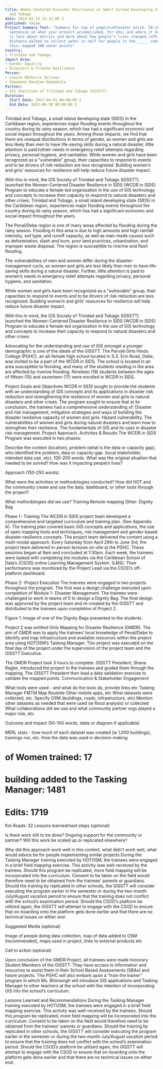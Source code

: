 ```yaml
---
title: Women Centered Disaster Resilience in Small Island Developing States - Trinidad
  and Tobago
date: 2024-02-12 21:12:00 Z
published: false
Project Summary Text: "Summary for top of page\n\nElevator pitch. 50-100 words. 1-3
  sentences on what your project accomplished, for who, and where it happened. \nThis
  is less about metrics and more about how people’s lives changed.\nThis: cut the
  distance walked to collect water in half for people in the _____ community\nNot
  this: mapped 200 water points"
Country:
- Trinidad and Tobago
Impact Area:
- Gender Equality
- Disasters & Climate Resilience
Person:
- Louise Mathurin Serieux
- Shazmane Mandjee Rehamtula
Partner:
- GIS Institute of Trinidad and Tobago (GISSTT)
Duration:
  Start Date: 2023-04-01 00:00:00 Z
  End Date: 2023-06-30 00:00:00 Z
---
```


Trinidad and Tobago, a small island developing state (SIDS) in the Caribbean region, experiences major flooding events throughout the country during its rainy season, which has had a significant economic and social impact throughout the years. Among those impacts, we find that there are unequal distributions in terms of gender, as women and girls are less likely than men to have life-saving skills during a natural disaster, little attention is paid totheir needs in emergency relief attempts regarding privacy, personal hygiene, and sanitation. 
While women and girls have been recognized as a “vulnerable” group, their capacities to respond to events and to be drivers of risk reduction are less recognized. Building women’s and girls’ resources for resilience will help reduce future disaster impact. 

With this in mind, the GIS Society of Trinidad and Tobago (GISSTT) launched the Women-Centered Disaster Resilience in SIDS (WCDR in SIDS) Program to educate a female-led organization in the use of GIS technology and concepts to increase their capacity to respond to natural disasters and other crises. Trinidad and Tobago, a small island developing state (SIDS) in the Caribbean region, experiences major flooding events throughout the country during its rainy season, which has had a significant economic and social impact throughout the years.

The Penal/Debe region is one of many areas affected by flooding during the rainy season. Flooding in this area is due to high amounts and high rainfall intensity, soil type, and runoff capacity, as well as man-made causes such as deforestation, slash and burn, poor land practices, urbanization, and improper waste disposal. The region is susceptible to riverine and flash flooding. 

The vulnerabilities of men and women differ during the disaster-management cycle, as women and girls are less likely than men to have life-saving skills during a natural disaster. Further, little attention is paid to women’s needs in emergency relief attempts regarding privacy, personal hygiene, and sanitation. 

While women and girls have been recognized as a “vulnerable” group, their capacities to respond to events and to be drivers of risk reduction are less recognized. Building women’s and girls’ resources for resilience will help reduce future disaster impact. 

With this in mind, the GIS Society of Trinidad and Tobago (GISSTT) launched the Women-Centered Disaster Resilience in SIDS (WCDR in SIDS) Program to educate a female-led organization in the use of GIS technology and concepts to increase their capacity to respond to natural disasters and other crises. 

Advocating for the understanding and use of GIS amongst a younger demographic is one of the ideals of the GISSTT. The Parvati Girls Hindu College (PGHC), an all-female high school located in S.S. Erin Road, Debe, was invited to be a part of the WCDR in SIDS. The school is located in an area susceptible to flooding, and many of the students residing in the area are affected by riverine flooding. Nineteen (19) students between the ages of fifteen (15) and seventeen (17) were enrolled in WCDR in SIDS. 

Project Goals and Objectives
WCDR in SIDS sought to provide the students with an understanding of GIS concepts and its applications in disaster risk reduction and strengthening the resilience of women and girls to natural disasters and other crises. The program sought to ensure that at its conclusion, the trainees had a comprehensive understanding of:
Disaster and risk management, mitigation strategies and ways of building the disaster resilience capacity of women and girls.
Hazard vulnerability.
The vulnerabilities of women and girls during natural disasters and learn how to strengthen their resilience. 
The fundamentals of GIS and its uses in disaster risk management.
Project Approach, Activities & Results
The WCDR in SIDS Program was executed in two phases:

Describe the context (location), problem (what is the data or capacity gap), who identified the problem, data or capacity gap. (local stakeholder, intended data use, etc). 100-200 words. 
What was the original situation that needed to be solved?
How was it impacting people’s lives?

Approach (150-250 words)

What were the activities or methodologies conducted? How did HOT and the community create and use the data, dashboard, or other tools through the project?

What methodologies did we use? 
Training
Remote mapping
Other: Dignity Bag

Phase 1- Training
The WCDR in SIDS project team developed a comprehensive and targeted curriculum and training plan. (See Appendix A). The training plan covered basic GIS concepts and applications, the use of open mapping tools and techniques, risk management and gender-based disaster-resilience concepts. The project team delivered the content using a multi-modal approach. Every Saturday from April 29th to June 3rd, the project team delivered in-person lectures on-site at the PGHC. These sessions began at 9am and concluded at 1:30pm. Each week, the trainees were tasked with completing the modules via the Caribbean School of Data’s (CSOD) online Learning Management System. (LMS). Their performance was monitored by the Project Lead via the CSOD’s off-platform dashboard. 



Phase 2- Project Execution
The trainees were engaged in two projects throughout the program. The first was a design challenge executed upon completion of Module 1- Disaster Management. The trainees were challenged to work in teams of 5 to design a Dignity Bag. The final design was approved by the project team and re-created by the GISSTT and distributed to the trainees upon completion of Project 2. 

Figure 1: Image of one of the Dignity Bags presented to the students.

Project 2 was entitled Girls Mapping for Disaster Resilience (GMDR). The aim of GMDR was to apply the trainees’ local knowledge of Penal/Debe to identify and map infrastructure and available resources within the project area using HOTOSM’s Tasking Manager. This project was executed on the final day of the project under the supervision of the project team and the GISSTT Executive. 

The GMDR Project took 3 hours to complete. GISSTT President, Shane Ragbir, introduced the project to the trainees and guided them through the mapping. The GISSTT President then lead a data validation exercise to validate the mapped points.
Communication & Stakeholder Engagement

What tools were used - and what do the tools do, provide links etc
Tasking Manager
FMTM
Map Roulette 
Other mobile apps, etc 
What datasets were collected, etc.
Specify OSM (buildings, roads, infrastructure, etc)
Mention other datasets as needed that were used (ie flood analysis) or collected 
What collaborations did we use and what community partner orgs played a major role, etc. 


Outcome and Impact (50-100 words, table or diagram if applicable)

MERL stats - how much of each dataset was created (ie 1,000 buildings), trainings run, etc. 
How the data was used in decision-making
# of Women trained: 17
# building added to the Tasking Manager: 1481
# Edits: 1719
Km Roads: 32
Lessons learned/next steps (optional)

Is there work still to be done? Ongoing support for the community or partner? Will this work be scaled up or replicated elsewhere?

Why did this approach work well in this context, what didn’t work well, what would advice be for people implementing similar projects
During the Tasking Manager training executed by HOTOSM, the trainees were engaged in a brief field mapping exercise. This activity was well-received by the trainees. Should this program be replicated, more field mapping will be incorporated into the curriculum. Consent to be taken on the field would therefore need to be obtained from the trainees’ parents or guardians. 
Should the training by replicated in other schools, the GISSTT will consider executing the program earlier in the semester or during the two-month July/August vacation period to ensure that the training does not conflict with the school’s examination period. 
Should the CSOD’s platform be utilized again, the GISSTT will attempt to engage with the CSOD to ensure that on-boarding onto the platform gets done earlier and that there are no technical issues on either end. 


Suggested Media (optional)

Image of people doing data collection, map of data added to OSM (recommended), maps used in project, links to external products etc 

Call to action (optional)

Upon conclusion of the GMDR Project, all trainees were made honorary Student Members of the GISSTT. They have access to information and resources to assist them in their School Based Assessments (SBAs) and future projects. The PGHC will also embark upon a “train the trainer” program in which Ms. Bhimsingh will introduce GIS applications and Tasking Manager to other teachers at the school with the intention of incorporating GIS into the school’s curriculum. 

Lessons Learned and Recommendations
During the Tasking Manager training executed by HOTOSM, the trainees were engaged in a brief field mapping exercise. This activity was well-received by the trainees. Should this program be replicated, more field mapping will be incorporated into the curriculum. Consent to be taken on the field would therefore need to be obtained from the trainees’ parents or guardians. 
Should the training by replicated in other schools, the GISSTT will consider executing the program earlier in the semester or during the two-month July/August vacation period to ensure that the training does not conflict with the school’s examination period. 
Should the CSOD’s platform be utilized again, the GISSTT will attempt to engage with the CSOD to ensure that on-boarding onto the platform gets done earlier and that there are no technical issues on either end. 

